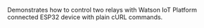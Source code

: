 Demonstrates how to control two relays with Watson IoT Platform connected ESP32 device with plain cURL commands. 
